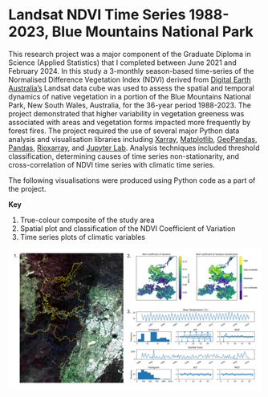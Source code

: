 # Landsat NDVI Time Series 1988-2023, Blue Mountains National Park
This research project was a major component of the Graduate Diploma in Science (Applied Statistics) that I completed between June 2021 and February 2024. In this study a 3-monthly season-based time-series of the Normalised Difference Vegetation Index (NDVI) derived from [Digital Earth Australia’s](https://www.dea.ga.gov.au/) Landsat data cube was used to assess the spatial and temporal dynamics of native vegetation in a portion of the Blue Mountains National Park, New South Wales, Australia, for the 36-year period 1988-2023. The project demonstrated that higher variability in vegetation greeness was associated with areas and vegetation forms impacted more frequently by forest fires. The project required the use of several major Python data analysis and visualisation libraries including [Xarray](https://docs.xarray.dev/en/stable/index.html),  [Matplotlib](https://matplotlib.org/stable/index.html), [GeoPandas](https://geopandas.org/en/stable/), [Pandas](https://pandas.pydata.org/docs/index.html), [Rioxarray](https://corteva.github.io/rioxarray/stable/), and [Jupyter Lab](https://docs.jupyter.org/en/latest/). Analysis techniques included threshold classification, determining causes of time series non-stationarity, and cross-correlation of NDVI time series with climatic time series.

The following visualisations were produced using Python code as a part of the project.

**Key**
1. True-colour composite of the study area
2. Spatial plot and classification of the NDVI Coefficient of Variation
3. Time series plots of climatic variables

<img src="img/BMNP.png" alt="Blue Mountains National Park Project" style="width:580px;"/>
